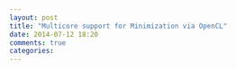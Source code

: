 ```yaml
---
layout: post
title: "Multicore support for Minimization via OpenCL"
date: 2014-07-12 18:20
comments: true
categories: 
---
```

